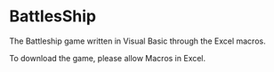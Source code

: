 # BattlesShip
The Battleship game written in Visual Basic through the Excel macros.

To download the game, please allow Macros in Excel. 
